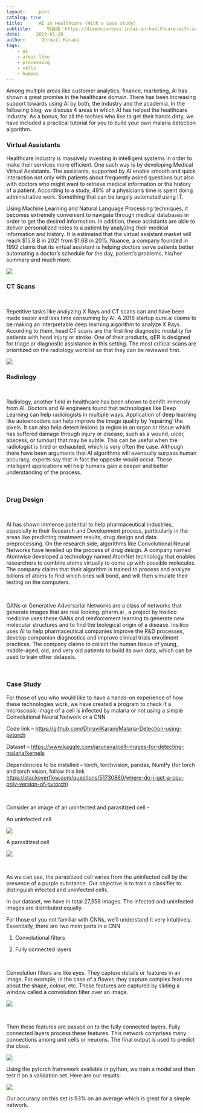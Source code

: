 ```yaml
---
layout:     post
catalog: true
title:      AI in Healthcare (With a case study)
subtitle:      转载自：https://dimensionless.in/ai-in-healthcare-with-a-case-study/
date:      2019-01-10
author:      Dhruvil Karani
tags:
    - ai
    - areas like
    - processing
    - cells
    - humans
---
```


Among multiple areas like customer analytics, finance, marketing, AI has shown a great promise in the healthcare domain. There has been increasing support towards using AI by both, the industry and the academia. In the following blog, we discuss 4 areas in which AI has helped the healthcare industry. As a bonus, for all the techies who like to get their hands dirty, we have included a practical tutorial for you to build your own malaria detection algorithm.

### 

### Virtual Assistants

Healthcare industry is massively investing in intelligent systems in order to make their services more efficient. One such way is by developing Medical Virtual Assistants. The assistants, supported by AI enable smooth and quick interaction not only with patients about frequently asked questions but also with doctors who might want to retrieve medical information or the history of a patient. According to a study, 49% of a physician’s time is spent doing administrative work. Something that can be largely automated using IT.

Using Machine Learning and Natural Language Processing techniques, it becomes extremely convenient to navigate through medical databases in order to get the desired information. In addition, these assistants are able to deliver personalized notes to a patient by analyzing their medical information and history. It is estimated that the virtual assistant market will reach $15.8 B in 2021 from $1.6B in 2015. Nuance, a company founded in 1992 claims that its virtual assistant is helping doctors serve patients better automating a doctor’s schedule for the day, patient’s problems, his/her summary and much more.

![](https://dimensionless.in/wp-content/uploads/2019/01/vma-300x129.png)


### CT Scans

 

Repetitive tasks like analyzing X Rays and CT scans can and have been made easier and less time consuming by AI. A 2016 startup qure.ai claims to be making an interpretable deep learning algorithm to analyze X Rays. According to them, head CT scans are the first line diagnostic modality for patients with head injury or stroke. One of their products, qER is designed for triage or diagnostic assistance in this setting. The most critical scans are prioritized on the radiology worklist so that they can be reviewed first.

![](https://dimensionless.in/wp-content/uploads/2019/01/download.jpg)


### Radiology

 

Radiology, another field in healthcare has been shown to benifit immensly from AI. Doctors and AI engineers found that technologies like Deep Learning can help radiologists in multiple ways. Application of deep learning like autoencoders can help improve the image quality by ‘repairing’ the pixels. It can also help detect lesions (a region in an organ or tissue which has suffered damage through injury or disease, such as a wound, ulcer, abscess, or tumour) that may be subtle. This can be useful when the radiologist is tired or exhausted, which is very often the case. Although there have been arguments that AI algorithms will eventually surpass human accuracy, experts say that in fact the opposite would occur. These intelligent applications will help humans gain a deeper and better understanding of the process.

 

### Drug Design

 

AI has shown immense potential to help pharmaceutical industries, especially in their Research and Development process, particularly in the areas like predicting treatment results, drug design and data preprocessing. On the research side, algorithms like Convolutional Neural Networks have levelled up the process of drug design. A company named Atomwise developed a technology named AtomNet technology that enables researchers to combine atoms virtually to come up with possible molecules. The company claims that their algorithm is trained to process and analyze billions of atoms to find which ones will bond, and will then simulate their testing on the computers.

 

GANs or Generative Adversarial Networks are a class of networks that generate images that are real looking. pharm.ai , a project by Insilico medicine uses these GANs and reinforcement learning to generate new molecular structures and to find the biological origin of a disease. lnsilico uses AI to help pharmaceutical companies improve the R&D processes, develop companion diagnostics and improve clinical trials enrollment practices. The company claims to collect the human tissue of young, middle-aged, old, and very old patients to build its own data, which can be used to train other datasets.

 

### Case Study

For those of you who would like to have a hands-on experience of how these technologies work, we have created a program to check if a microscopic image of a cell is infected by malaria or not using a simple Convolutional Neural Network or a CNN

Code link – https://github.com/DhruvilKarani/Malaria-Detection-using-pytorch

Dataset – https://www.kaggle.com/iarunava/cell-images-for-detecting-malaria/kernels

Dependencies to be installed – torch, torchvision, pandas, NumPy (for torch and torch vision, follow this link https://stackoverflow.com/questions/51730880/where-do-i-get-a-cpu-only-version-of-pytorch)

 

Consider an image of an uninfected and parasitized cell – 

An uninfected cell

![](https://dimensionless.in/wp-content/uploads/2019/01/uninfected.png)


A parasitized cell

![](https://dimensionless.in/wp-content/uploads/2019/01/parasitized.png)


 

As we can see, the parasitized cell varies from the uninfected cell by the presence of a purple substance. Our objective is to train a classifier to distinguish infected and uninfected cells.

In our dataset, we have in total 27,558 images. The infected and uninfected images are distributed equally.

For those of you not familiar with CNNs, we’ll understand it very intuitively. Essentially, there are two main parts in a CNN

1. Convolutional filters

1. Fully connected layers


 

Convolution filters are like eyes. They capture details or features in an image. For example, in the case of a flower, they capture complex features about the shape, colour, etc. These features are captured by sliding a window called a convolution filter over an image.

![](https://dimensionless.in/wp-content/uploads/2019/01/stride2-300x169.gif)


 

Then these features are passed on to the fully connected layers. Fully connected layers process these features. This network comprises many connections among unit cells or neurons. The final output is used to predict the class. 

![](https://dimensionless.in/wp-content/uploads/2019/01/nn-300x147.jpg)


Using the pytorch framework available in python, we train a model and then test it on a validation set. Here are our results: 

![](https://dimensionless.in/wp-content/uploads/2019/01/results-300x66.jpg)


Our accuracy on this set is 93% on an average which is great for a simple network. 
